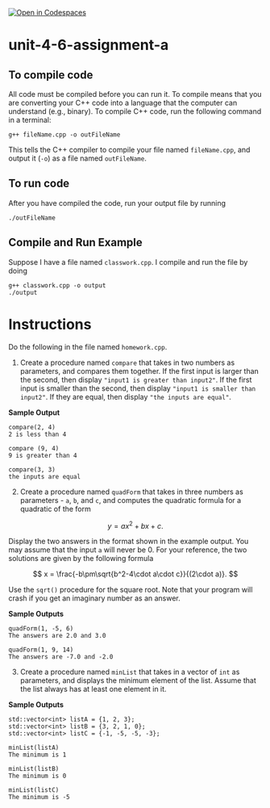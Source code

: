 [![Open in Codespaces](https://classroom.github.com/assets/launch-codespace-2972f46106e565e64193e422d61a12cf1da4916b45550586e14ef0a7c637dd04.svg)](https://classroom.github.com/open-in-codespaces?assignment_repo_id=17711567)
# unit-4-6-assignment-a

## To compile code
All code must be compiled before you can run it.  To compile means that you are converting your C++ code into a language that the computer can understand (e.g., binary).  To compile C++ code, run the following command in a terminal:
```
g++ fileName.cpp -o outFileName
```
This tells the C++ compiler to compile your file named `fileName.cpp`, and output it (`-o`) as a file named `outFileName`.

## To run code
After you have compiled the code, run your output file by running
```
./outFileName
```

## Compile and Run Example
Suppose I have a file named `classwork.cpp`.  I compile and run the file by doing
```
g++ classwork.cpp -o output
./output
```

# Instructions
Do the following in the file named `homework.cpp`.
1. Create a procedure named `compare` that takes in two numbers as parameters, and compares them together.  If the first input is larger than the second, then display `"input1 is greater than input2"`.  If the first input is smaller than the second, then display `"input1 is smaller than input2"`.  If they are equal, then display `"the inputs are equal"`.

**Sample Output**
```
compare(2, 4)
2 is less than 4

compare (9, 4)
9 is greater than 4

compare(3, 3)
the inputs are equal
```
2. Create a procedure named `quadForm` that takes in three numbers as parameters - `a`, `b`, and `c`, and computes the quadratic formula for a quadratic of the form

$$ y = ax^2 + bx + c. $$

Display the two answers in the format shown in the example output.  You may assume that the input `a` will never be 0.  For your reference, the two solutions are given by the following formula

$$ x = \frac{-b\pm\sqrt{b^2-4\cdot a\cdot c}}{(2\cdot a)}. $$

Use the `sqrt()` procedure for the square root.  Note that your program will crash if you get an imaginary number as an answer.

**Sample Outputs**
```
quadForm(1, -5, 6)
The answers are 2.0 and 3.0

quadForm(1, 9, 14)
The answers are -7.0 and -2.0
```
3. Create a procedure named `minList` that takes in a vector of `int` as parameters, and displays the minimum element of the list.  Assume that the list always has at least one element in it.

**Sample Outputs**
```
std::vector<int> listA = {1, 2, 3};
std::vector<int> listB = {3, 2, 1, 0};
std::vector<int> listC = {-1, -5, -5, -3};

minList(listA)
The minimum is 1

minList(listB)
The minimum is 0

minList(listC)
The minimum is -5
```
